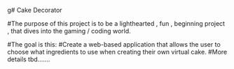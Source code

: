 g# Cake Decorator

#The purpose of this project is to be a lighthearted , fun , beginning project , that dives into the gaming / coding world. 


#The goal is this: 
          #Create a web-based application that allows the user to choose what ingredients to use when creating their own virtual cake.
          #More details tbd.......
